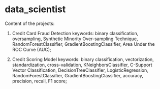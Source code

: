 # data_scientist
Content of the projects:

1. Credit Card Fraud Detection
  keywords: binary classification, oversampling, Synthetic Minority Over-sampling Technique, 
            RandomForestClassifier, GradientBoostingClassifier, Area Under the ROC Curve (AUC);
            
2. Credit Scoring Model
  keywords: binary classification, vectorization, standardization, cross-validation, KNeighborsClassifier,
            C-Support Vector Classification, DecisionTreeClassifier, LogisticRegression, RandomForestClassifier,
            GradientBoostingClassifier, accuracy, precision, recall, F1 score;

